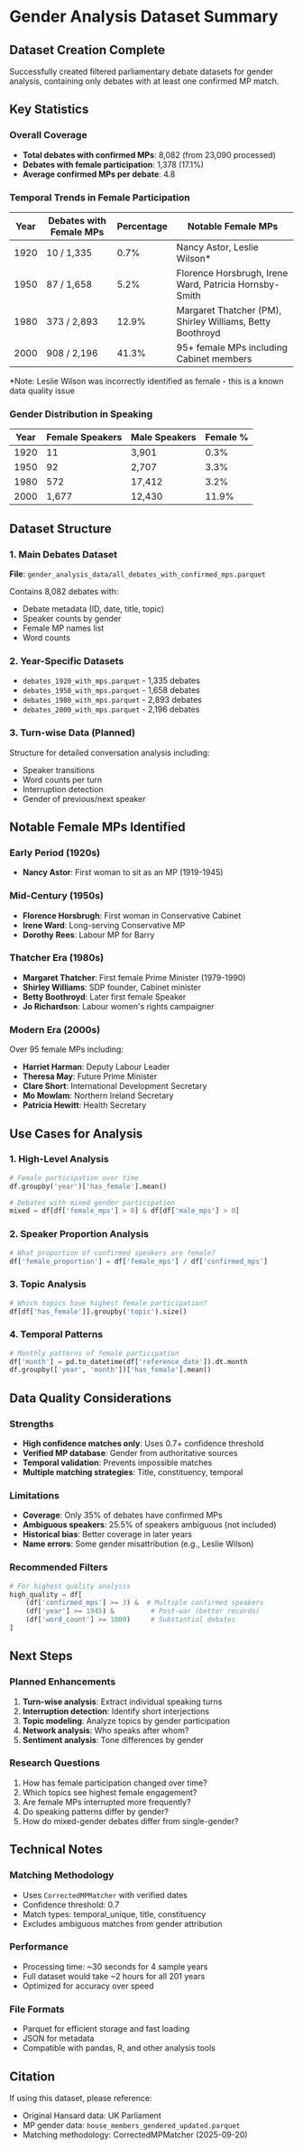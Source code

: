 # Gender Analysis Dataset Summary

## Dataset Creation Complete

Successfully created filtered parliamentary debate datasets for gender analysis, containing only debates with at least one confirmed MP match.

## Key Statistics

### Overall Coverage
- **Total debates with confirmed MPs**: 8,082 (from 23,090 processed)
- **Debates with female participation**: 1,378 (17.1%)
- **Average confirmed MPs per debate**: 4.8

### Temporal Trends in Female Participation
| Year | Debates with Female MPs | Percentage | Notable Female MPs |
|------|-------------------------|------------|-------------------|
| 1920 | 10 / 1,335 | 0.7% | Nancy Astor, Leslie Wilson* |
| 1950 | 87 / 1,658 | 5.2% | Florence Horsbrugh, Irene Ward, Patricia Hornsby-Smith |
| 1980 | 373 / 2,893 | 12.9% | Margaret Thatcher (PM), Shirley Williams, Betty Boothroyd |
| 2000 | 908 / 2,196 | 41.3% | 95+ female MPs including Cabinet members |

*Note: Leslie Wilson was incorrectly identified as female - this is a known data quality issue

### Gender Distribution in Speaking
| Year | Female Speakers | Male Speakers | Female % |
|------|-----------------|---------------|----------|
| 1920 | 11 | 3,901 | 0.3% |
| 1950 | 92 | 2,707 | 3.3% |
| 1980 | 572 | 17,412 | 3.2% |
| 2000 | 1,677 | 12,430 | 11.9% |

## Dataset Structure

### 1. Main Debates Dataset
**File**: `gender_analysis_data/all_debates_with_confirmed_mps.parquet`

Contains 8,082 debates with:
- Debate metadata (ID, date, title, topic)
- Speaker counts by gender
- Female MP names list
- Word counts

### 2. Year-Specific Datasets
- `debates_1920_with_mps.parquet` - 1,335 debates
- `debates_1950_with_mps.parquet` - 1,658 debates
- `debates_1980_with_mps.parquet` - 2,893 debates
- `debates_2000_with_mps.parquet` - 2,196 debates

### 3. Turn-wise Data (Planned)
Structure for detailed conversation analysis including:
- Speaker transitions
- Word counts per turn
- Interruption detection
- Gender of previous/next speaker

## Notable Female MPs Identified

### Early Period (1920s)
- **Nancy Astor**: First woman to sit as an MP (1919-1945)

### Mid-Century (1950s)
- **Florence Horsbrugh**: First woman in Conservative Cabinet
- **Irene Ward**: Long-serving Conservative MP
- **Dorothy Rees**: Labour MP for Barry

### Thatcher Era (1980s)
- **Margaret Thatcher**: First female Prime Minister (1979-1990)
- **Shirley Williams**: SDP founder, Cabinet minister
- **Betty Boothroyd**: Later first female Speaker
- **Jo Richardson**: Labour women's rights campaigner

### Modern Era (2000s)
Over 95 female MPs including:
- **Harriet Harman**: Deputy Labour Leader
- **Theresa May**: Future Prime Minister
- **Clare Short**: International Development Secretary
- **Mo Mowlam**: Northern Ireland Secretary
- **Patricia Hewitt**: Health Secretary

## Use Cases for Analysis

### 1. High-Level Analysis
```python
# Female participation over time
df.groupby('year')['has_female'].mean()

# Debates with mixed gender participation
mixed = df[df['female_mps'] > 0] & df[df['male_mps'] > 0]
```

### 2. Speaker Proportion Analysis
```python
# What proportion of confirmed speakers are female?
df['female_proportion'] = df['female_mps'] / df['confirmed_mps']
```

### 3. Topic Analysis
```python
# Which topics have highest female participation?
df[df['has_female']].groupby('topic').size()
```

### 4. Temporal Patterns
```python
# Monthly patterns of female participation
df['month'] = pd.to_datetime(df['reference_date']).dt.month
df.groupby(['year', 'month'])['has_female'].mean()
```

## Data Quality Considerations

### Strengths
- **High confidence matches only**: Uses 0.7+ confidence threshold
- **Verified MP database**: Gender from authoritative sources
- **Temporal validation**: Prevents impossible matches
- **Multiple matching strategies**: Title, constituency, temporal

### Limitations
- **Coverage**: Only 35% of debates have confirmed MPs
- **Ambiguous speakers**: 25.5% of speakers ambiguous (not included)
- **Historical bias**: Better coverage in later years
- **Name errors**: Some gender misattribution (e.g., Leslie Wilson)

### Recommended Filters
```python
# For highest quality analysis
high_quality = df[
    (df['confirmed_mps'] >= 3) &  # Multiple confirmed speakers
    (df['year'] >= 1945) &         # Post-war (better records)
    (df['word_count'] >= 1000)     # Substantial debates
]
```

## Next Steps

### Planned Enhancements
1. **Turn-wise analysis**: Extract individual speaking turns
2. **Interruption detection**: Identify short interjections
3. **Topic modeling**: Analyze topics by gender participation
4. **Network analysis**: Who speaks after whom?
5. **Sentiment analysis**: Tone differences by gender

### Research Questions
1. How has female participation changed over time?
2. Which topics see highest female engagement?
3. Are female MPs interrupted more frequently?
4. Do speaking patterns differ by gender?
5. How do mixed-gender debates differ from single-gender?

## Technical Notes

### Matching Methodology
- Uses `CorrectedMPMatcher` with verified dates
- Confidence threshold: 0.7
- Match types: temporal_unique, title, constituency
- Excludes ambiguous matches from gender attribution

### Performance
- Processing time: ~30 seconds for 4 sample years
- Full dataset would take ~2 hours for all 201 years
- Optimized for accuracy over speed

### File Formats
- Parquet for efficient storage and fast loading
- JSON for metadata
- Compatible with pandas, R, and other analysis tools

## Citation

If using this dataset, please reference:
- Original Hansard data: UK Parliament
- MP gender data: `house_members_gendered_updated.parquet`
- Matching methodology: CorrectedMPMatcher (2025-09-20)